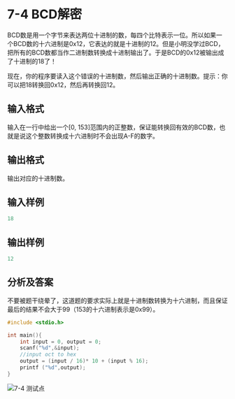 # 7-4 BCD解密

BCD数是用一个字节来表达两位十进制的数，每四个比特表示一位。所以如果一个BCD数的十六进制是0x12，它表达的就是十进制的12。但是小明没学过BCD，把所有的BCD数都当作二进制数转换成十进制输出了。于是BCD的0x12被输出成了十进制的18了！

现在，你的程序要读入这个错误的十进制数，然后输出正确的十进制数。提示：你可以把18转换回0x12，然后再转换回12。

## 输入格式

输入在一行中给出一个[0, 153]范围内的正整数，保证能转换回有效的BCD数，也就是说这个整数转换成十六进制时不会出现A-F的数字。

## 输出格式

输出对应的十进制数。

## 输入样例

```c
18
```

## 输出样例

```c
12
```

## 分析及答案

不要被题干绕晕了，这道题的要求实际上就是十进制数转换为十六进制，而且保证最后的结果不会大于99（153的十六进制表示是0x99）。

```c
#include <stdio.h>

int main(){
    int input = 0, output = 0;
    scanf("%d",&input);
    //input oct to hex
    output = (input / 16)* 10 + (input % 16);
    printf ("%d",output);
}
```

![7-4 测试点](https://picb.waku.icu/picb/2024/05/11/202405112058114.png)